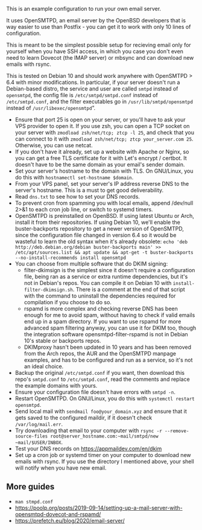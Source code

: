 This is an example configuration to run your own email server.

It uses OpenSMTPD, an email server by the OpenBSD developers that is way easier to use than Postfix - you can get it to work with only 10 lines of configuration.

This is meant to be the simplest possible setup for recieving email only for yourself when you have SSH access, in which you case you don't even need to learn Dovecot (the IMAP server) or mbsync and can download new emails with rsync.

This is tested on Debian 10 and should work anywhere with OpenSMTPD > 6.4 with minor modifications. In particular, if your server doesn't run a Debian-based distro, the service and user are called `smtpd` instead of `opensmtpd`, the config file is `/etc/smtpd/smtpd.conf` instead of `/etc/smtpd.conf`, and the filter executables go in `/usr/lib/smtpd/opensmtpd` instead of `/usr/libexec/opensmtpd`”.

- Ensure that port 25 is open on your server, or you'll have to ask your VPS provider to open it. If you use zsh, you can open a TCP socket on your server with `zmodload zsh/net/tcp; ztcp -l 25`, and check that you can connect to it with `zmodload zsh/net/tcp; ztcp your_server.com 25`. Otherwise, you can use netcat.
- If you don't have it already, set up a website with Apache or Nginx, so you can get a free TLS certificate for it with Let's encrypt / certbot. It doesn't have to be the same domain as your email's sender domain.
- Set your server's hostname to the domain with TLS. On GNU/Linux, you do this with `hostnamectl set-hostname $domain`.
- From your VPS panel, set your server's IP address reverse DNS to the server's hostname. This is a must to get good deliverability.
- Read `dns.txt` to see how to set your DNS records.
- To prevent cron from spamming you with local emails, append /dev/null 2>&1 to each cron job line, or switch to systemd timers.
- OpenSMTPD is preinstalled on OpenBSD. If using latest Ubuntu or Arch, install it from their repositories. If using Debian 10, we'll enable the buster-backports repository to get a newer version of OpenSMTPD, since the configuration file changed in version 6.4 so it would be wasteful to learn the old syntax when it's already obsolete: `echo 'deb http://deb.debian.org/debian buster-backports main' >> /etc/apt/sources.list && apt update && apt-get -t buster-backports --no-install-recommends install opensmtpd`
- You can choose from multiple software that do DKIM signing:<br>
    - filter-dkimsign is the simplest since it doesn't require a configuration file, being ran as a service or extra runtime dependencies, but it's not in Debian's repos. You can compile it on Debian 10 with `install-filter-dkimsign.sh`. There is a comment at the end of that script with the command to uninstall the dependencies required for compilation if you choose to do so.<br>
    - rspamd is more complex and checking reverse DNS has been enough for me to avoid spam, without having to check if valid emails end up in a spam directory. If you want to use rspamd for more advanced spam filtering anyway, you can use it for DKIM too, though the integration software opensmtpd-filter-rspamd is not in Debian 10's stable or backports repos.<br>
    - DKIMproxy hasn't been updated in 10 years and has been removed from the Arch repos, the AUR and the OpenSMTPD manpage examples, and has to be configured and run as a service, so it's not an ideal choice.
- Backup the original `/etc/smtpd.conf` if you want, then download this repo's `smtpd.conf` to `/etc/smtpd.conf`, read the comments and replace the example domains with yours.
- Ensure your configuration file doesn't have errors with `smtpd -n`.
- Restart OpenSMTPD. On GNU/Linux, you do this with `systemctl restart opensmtpd`.
- Send local mail with `sendmail foo@your_domain.xyz` and ensure that it gets saved to the configured maildir, if it doesn't check `/var/log/mail.err`.
- Try downloading that email to your computer with `rsync -r --remove-source-files root@server_hostname.com:~mail/smtpd/new ~mail/$USER/INBOX`.
- Test your DNS records on https://appmaildev.com/en/dkim
- Set up a cron job or systemd timer on your computer to download new emails with rsync. If you use the directory I mentioned above, your shell will notify when you have new email.

## More guides

- `man stmpd.conf`
- https://poolp.org/posts/2019-09-14/setting-up-a-mail-server-with-opensmtpd-dovecot-and-rspamd/
- https://prefetch.eu/blog/2020/email-server/
